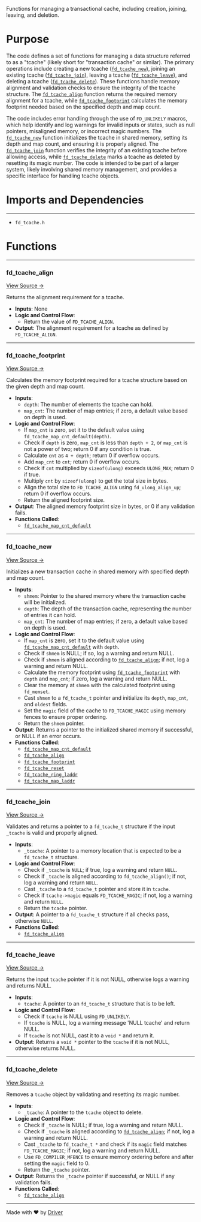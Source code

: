 <!--------------------------------------------------------------------------------->
<!-- IMPORTANT: This file is auto-generated by Driver (https://driver.ai). -------->
<!-- Manual edits may be overwritten on future commits. --------------------------->
<!--------------------------------------------------------------------------------->

Functions for managing a transactional cache, including creation, joining, leaving, and deletion.

# Purpose
The code defines a set of functions for managing a data structure referred to as a "tcache" (likely short for "transaction cache" or similar). The primary operations include creating a new tcache ([`fd_tcache_new`](<#fd_tcache_new>)), joining an existing tcache ([`fd_tcache_join`](<#fd_tcache_join>)), leaving a tcache ([`fd_tcache_leave`](<#fd_tcache_leave>)), and deleting a tcache ([`fd_tcache_delete`](<#fd_tcache_delete>)). These functions handle memory alignment and validation checks to ensure the integrity of the tcache structure. The [`fd_tcache_align`](<#fd_tcache_align>) function returns the required memory alignment for a tcache, while [`fd_tcache_footprint`](<#fd_tcache_footprint>) calculates the memory footprint needed based on the specified depth and map count.

The code includes error handling through the use of `FD_UNLIKELY` macros, which help identify and log warnings for invalid inputs or states, such as null pointers, misaligned memory, or incorrect magic numbers. The [`fd_tcache_new`](<#fd_tcache_new>) function initializes the tcache in shared memory, setting its depth and map count, and ensuring it is properly aligned. The [`fd_tcache_join`](<#fd_tcache_join>) function verifies the integrity of an existing tcache before allowing access, while [`fd_tcache_delete`](<#fd_tcache_delete>) marks a tcache as deleted by resetting its magic number. The code is intended to be part of a larger system, likely involving shared memory management, and provides a specific interface for handling tcache objects.
# Imports and Dependencies

---
- `fd_tcache.h`


# Functions

---
### fd\_tcache\_align<!-- {{#callable:fd_tcache_align}} -->
[View Source →](<../../../../../src/tango/tcache/fd_tcache.c#L3>)

Returns the alignment requirement for a tcache.
- **Inputs**: None
- **Logic and Control Flow**:
    - Return the value of `FD_TCACHE_ALIGN`.
- **Output**: The alignment requirement for a tcache as defined by `FD_TCACHE_ALIGN`.


---
### fd\_tcache\_footprint<!-- {{#callable:fd_tcache_footprint}} -->
[View Source →](<../../../../../src/tango/tcache/fd_tcache.c#L8>)

Calculates the memory footprint required for a tcache structure based on the given depth and map count.
- **Inputs**:
    - `depth`: The number of elements the tcache can hold.
    - `map_cnt`: The number of map entries; if zero, a default value based on depth is used.
- **Logic and Control Flow**:
    - If `map_cnt` is zero, set it to the default value using `fd_tcache_map_cnt_default(depth)`.
    - Check if `depth` is zero, `map_cnt` is less than `depth + 2`, or `map_cnt` is not a power of two; return 0 if any condition is true.
    - Calculate `cnt` as `4 + depth`; return 0 if overflow occurs.
    - Add `map_cnt` to `cnt`; return 0 if overflow occurs.
    - Check if `cnt` multiplied by `sizeof(ulong)` exceeds `ULONG_MAX`; return 0 if true.
    - Multiply `cnt` by `sizeof(ulong)` to get the total size in bytes.
    - Align the total size to `FD_TCACHE_ALIGN` using `fd_ulong_align_up`; return 0 if overflow occurs.
    - Return the aligned footprint size.
- **Output**: The aligned memory footprint size in bytes, or 0 if any validation fails.
- **Functions Called**:
    - [`fd_tcache_map_cnt_default`](<fd_tcache.h.md#fd_tcache_map_cnt_default>)


---
### fd\_tcache\_new<!-- {{#callable:fd_tcache_new}} -->
[View Source →](<../../../../../src/tango/tcache/fd_tcache.c#L23>)

Initializes a new transaction cache in shared memory with specified depth and map count.
- **Inputs**:
    - `shmem`: Pointer to the shared memory where the transaction cache will be initialized.
    - `depth`: The depth of the transaction cache, representing the number of entries it can hold.
    - `map_cnt`: The number of map entries; if zero, a default value based on depth is used.
- **Logic and Control Flow**:
    - If `map_cnt` is zero, set it to the default value using [`fd_tcache_map_cnt_default`](<fd_tcache.h.md#fd_tcache_map_cnt_default>) with `depth`.
    - Check if `shmem` is NULL; if so, log a warning and return NULL.
    - Check if `shmem` is aligned according to [`fd_tcache_align`](<#fd_tcache_align>); if not, log a warning and return NULL.
    - Calculate the memory footprint using [`fd_tcache_footprint`](<#fd_tcache_footprint>) with `depth` and `map_cnt`; if zero, log a warning and return NULL.
    - Clear the memory at `shmem` with the calculated footprint using `fd_memset`.
    - Cast `shmem` to a `fd_tcache_t` pointer and initialize its `depth`, `map_cnt`, and `oldest` fields.
    - Set the `magic` field of the cache to `FD_TCACHE_MAGIC` using memory fences to ensure proper ordering.
    - Return the `shmem` pointer.
- **Output**: Returns a pointer to the initialized shared memory if successful, or NULL if an error occurs.
- **Functions Called**:
    - [`fd_tcache_map_cnt_default`](<fd_tcache.h.md#fd_tcache_map_cnt_default>)
    - [`fd_tcache_align`](<#fd_tcache_align>)
    - [`fd_tcache_footprint`](<#fd_tcache_footprint>)
    - [`fd_tcache_reset`](<fd_tcache.h.md#fd_tcache_reset>)
    - [`fd_tcache_ring_laddr`](<fd_tcache.h.md#fd_tcache_ring_laddr>)
    - [`fd_tcache_map_laddr`](<fd_tcache.h.md#fd_tcache_map_laddr>)


---
### fd\_tcache\_join<!-- {{#callable:fd_tcache_join}} -->
[View Source →](<../../../../../src/tango/tcache/fd_tcache.c#L60>)

Validates and returns a pointer to a `fd_tcache_t` structure if the input `_tcache` is valid and properly aligned.
- **Inputs**:
    - `_tcache`: A pointer to a memory location that is expected to be a `fd_tcache_t` structure.
- **Logic and Control Flow**:
    - Check if `_tcache` is `NULL`; if true, log a warning and return `NULL`.
    - Check if `_tcache` is aligned according to `fd_tcache_align()`; if not, log a warning and return `NULL`.
    - Cast `_tcache` to a `fd_tcache_t` pointer and store it in `tcache`.
    - Check if `tcache->magic` equals `FD_TCACHE_MAGIC`; if not, log a warning and return `NULL`.
    - Return the `tcache` pointer.
- **Output**: A pointer to a `fd_tcache_t` structure if all checks pass, otherwise `NULL`.
- **Functions Called**:
    - [`fd_tcache_align`](<#fd_tcache_align>)


---
### fd\_tcache\_leave<!-- {{#callable:fd_tcache_leave}} -->
[View Source →](<../../../../../src/tango/tcache/fd_tcache.c#L82>)

Returns the input `tcache` pointer if it is not NULL, otherwise logs a warning and returns NULL.
- **Inputs**:
    - `tcache`: A pointer to an `fd_tcache_t` structure that is to be left.
- **Logic and Control Flow**:
    - Check if `tcache` is NULL using `FD_UNLIKELY`.
    - If `tcache` is NULL, log a warning message 'NULL tcache' and return NULL.
    - If `tcache` is not NULL, cast it to a `void *` and return it.
- **Output**: Returns a `void *` pointer to the `tcache` if it is not NULL, otherwise returns NULL.


---
### fd\_tcache\_delete<!-- {{#callable:fd_tcache_delete}} -->
[View Source →](<../../../../../src/tango/tcache/fd_tcache.c#L93>)

Removes a `tcache` object by validating and resetting its magic number.
- **Inputs**:
    - `_tcache`: A pointer to the `tcache` object to delete.
- **Logic and Control Flow**:
    - Check if `_tcache` is NULL; if true, log a warning and return NULL.
    - Check if `_tcache` is aligned according to [`fd_tcache_align`](<#fd_tcache_align>); if not, log a warning and return NULL.
    - Cast `_tcache` to `fd_tcache_t *` and check if its `magic` field matches `FD_TCACHE_MAGIC`; if not, log a warning and return NULL.
    - Use `FD_COMPILER_MFENCE` to ensure memory ordering before and after setting the `magic` field to 0.
    - Return the `_tcache` pointer.
- **Output**: Returns the `_tcache` pointer if successful, or NULL if any validation fails.
- **Functions Called**:
    - [`fd_tcache_align`](<#fd_tcache_align>)



---
Made with ❤️ by [Driver](https://www.driver.ai/)